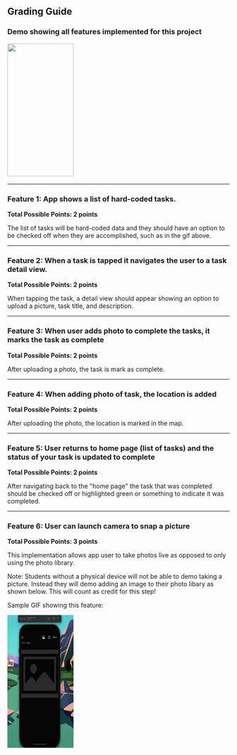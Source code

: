 ## Grading Guide

### Demo showing all features implemented for this project

<img src="https://github.com/AlynMing/grader-hiring-task/blob/main/task-2/ios/res/project.gif" width="150" height = "300">

----
### Feature 1: App shows a list of hard-coded tasks. 
**Total Possible Points: 2 points**

The list of tasks will be hard-coded data and they should have an option to be checked off when they are accomplished, such as in the gif above.

----
### Feature 2: When a task is tapped it navigates the user to a task detail view.
**Total Possible Points: 2 points**

When tapping the task, a detail view should appear showing an option to upload a picture, task title, and description.

----
### Feature 3: When user adds photo to complete the tasks, it marks the task as complete
**Total Possible Points: 2 points**

After uploading a photo, the task is mark as complete.

----
### Feature 4: When adding photo of task, the location is added
**Total Possible Points: 2 points**

After uploading the photo, the location is marked in the map.

----
### Feature 5: User returns to home page (list of tasks) and the status of your task is updated to complete
**Total Possible Points: 2 points**

After navigating back to the "home page" the task that was completed should be checked off or highlighted green or something to indicate it was completed.

----
### Feature 6: User can launch camera to snap a picture	
**Total Possible Points: 3 points**

This implementation allows app user to take photos live as opposed to only using the photo library.

Note: Students without a physical device will not be able to demo taking a picture. Instead they will demo adding an image to their photo libary as shown below. This will count as credit for this step!

Sample GIF showing this feature:

<img src="https://github.com/AlynMing/grader-hiring-task/blob/main/task-2/ios/res/addingPhotos.gif" width="150" height="300">

